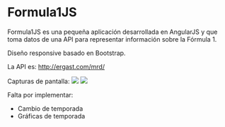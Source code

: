 Formula1JS
==========

Formula1JS es una pequeña aplicación desarrollada en AngularJS y que toma datos de una API para representar información sobre la Fórmula 1.

Diseño responsive basado en Bootstrap.

La API es: http://ergast.com/mrd/

Capturas de pantalla:
![](http://www.clipular.com/c/5306169235079168.png?k=Xay4z9qsci6jkLPvVj40uGqXkMw)
![](http://www.clipular.com/c/4778134614310912.png?k=nGxu7G8PNFv7CgmurYI4YCJ_crQ)


 Falta por implementar:
 - Cambio de temporada
 - Gráficas de temporada
